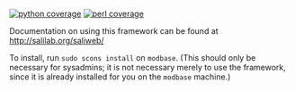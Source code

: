 [![python coverage](https://salilab.org/coverage/stat/?s=saliweb&t=python)](http://salilab.org/coverage/saliweb/python/)
[![perl coverage](https://salilab.org/coverage/stat/?s=saliweb&t=perl)](http://salilab.org/coverage/saliweb/perl/)

Documentation on using this framework can be found at
http://salilab.org/saliweb/

To install, run `sudo scons install` on `modbase`. (This should only be
necessary for sysadmins; it is not necessary merely to use the framework,
since it is already installed for you on the `modbase` machine.)
